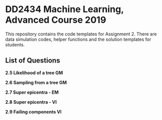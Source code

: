 # DD2434 Machine Learning, Advanced Course 2019 
This repository contains the code templates for Assignment 2. 
There are data simulation codes, helper functions and the solution templates for students.

## List of Questions
**2.5 Likelihood of a tree GM**

**2.6 Sampling from a tree GM**

**2.7 Super epicentra - EM**

**2.8 Super epicentra - VI**

**2.9 Failing components VI**
